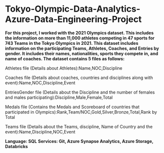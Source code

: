 # Tokyo-Olympic-Data-Analytics-Azure-Data-Engineering-Project

**For this project, I worked with the 2021 Olympics dataset. This includes the information on more than 11,000 athletes competing in 47 sports for 743 Teams in the Tokyo Olympics in 2021. This dataset includes information on the participating Teams, Athletes, Coaches, and Entries by gender. It includes their names, nationalities, sports they compete in, and name of coaches. The dataset contains 5 files as follows:**

Athletes file (Details about Athletes):Name,NOC,Discipline

Coaches file (Details about coaches, countries and disciplines along with event):Name,NOC,Discipline,Event

EntriesGender file (Details about the Discipline and the number of females and males participating):Discipline,Male,Female,Total

Medals file (Contains the Medals and Scoreboard of countries that participated in Olympics):Rank,Team/NOC,Gold,Silver,Bronze,Total,Rank by Total

Teams file (Details about the Teams, discipline, Name of Country and the event):Name,Discipline,NOC,Event

**Language: SQL**
**Services: Git, Azure Synapse Analytics, Azure Storage, Databricks**

